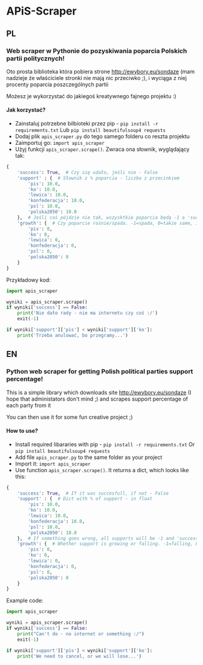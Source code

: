 # APiS-Scraper
## PL
### Web scraper w Pythonie do pozyskiwania poparcia Polskich partii politycznych!
Oto prosta biblioteka która pobiera strone http://ewybory.eu/sondaze (mam nadzieje że właściciele stronki nie mają nic przeciwko ;), i wyciąga z niej procenty poparcia poszczególnych partii

Możesz je wykorzystać do jakiegoś kreatywnego fajnego projektu :)

#### Jak korzystać?
 - Zainstaluj potrzebne bilbioteki przez pip - `pip install -r requirements.txt`
   Lub `pip install beautifulsoup4 requests`
 - Dodaj plik `apis_scraper.py` do tego samego folderu co reszta projektu
 - Zaimportuj go: `import apis_scraper`
 - Użyj funkcji `apis_scraper.scrape()`. Zwraca ona słownik, wyglądający tak:
```python
{
    'success': True,  # Czy się udało, jeśli nie - False
    'support' : {  # Słownik z % poparcia - liczba z przecinkiem
        'pis': 10.0,
        'ko': 10.0,
        'lewica': 10.0,
        'konfederacja': 10.0,
        'psl': 10.0,
        'polska2050': 10.0
    },  # Jeśli coś pójdzie nie tak, wszysktkie poparcia będą -1 a 'success' = False
    'growth': {  # Czy poparcie rośnie/spada. -1=spada, 0=takie same, 1=rośnie
        'pis': 0,
        'ko': 0,
        'lewica': 0,
        'konfederacja': 0,
        'psl': 0,
        'polska2050': 0
    }
}
```
Przykładowy kod:
```python
import apis_scraper

wyniki = apis_scraper.scrape()
if wyniki['success'] == False:
    print('Nie dało rady - nie ma internetu czy coś :/')
    exit(-1)

if wyniki['support']['pis'] < wyniki['support']['ko']:
    print('Trzeba anulować, bo przegramy...')
```

## EN
### Python web scraper for getting Polish political parties support percentage!
This is a simple library which downloads site http://ewybory.eu/sondaze (I hope that administators don't mind ;) and scrapes support percentage of each party from it

You can then use it for some fun creative project ;)

#### How to use?
 - Install required libararies with pip - `pip install -r requirements.txt`
   Or `pip install beautifulsoup4 requests`
 - Add file `apis_scraper.py` to the same folder as your project
 - Import it: `import apis_scraper`
 - Use function `apis_scraper.scrape()`. It returns a dict, which looks like this:
```python
{
    'success': True,  # If it was succesfull, if not - False
    'support' : {  # Dict with % of support - in float
        'pis': 10.0,
        'ko': 10.0,
        'lewica': 10.0,
        'konfederacja': 10.0,
        'psl': 10.0,
        'polska2050': 10.0
    },  # If something goes wrong, all supports will be -1 and 'success' = False
    'growth': {  # Whether support is growing or falling. -1=falling, 0=stays same, 1=growing
        'pis': 0,
        'ko': 0,
        'lewica': 0,
        'konfederacja': 0,
        'psl': 0,
        'polska2050': 0
    }
}
```

Example code:
```python
import apis_scraper

wyniki = apis_scraper.scrape()
if wyniki['success'] == False:
    print("Can't do - no internet or something :/")
    exit(-1)

if wyniki['support']['pis'] < wyniki['support']['ko']:
    print('We need to cancel, or we will lose...')
```
